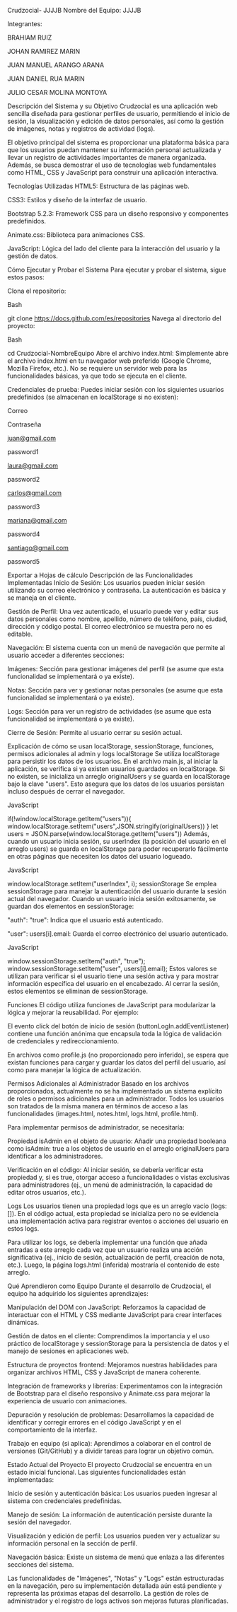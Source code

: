 Crudzocial- JJJJB
Nombre del Equipo: JJJJB

Integrantes:

BRAHIAM RUIZ

JOHAN RAMIREZ MARIN

JUAN MANUEL ARANGO ARANA

JUAN DANIEL RUA MARIN

JULIO CESAR MOLINA MONTOYA

Descripción del Sistema y su Objetivo
Crudzocial es una aplicación web sencilla diseñada para gestionar perfiles de usuario, permitiendo el inicio de sesión, la visualización y edición de datos personales, así como la gestión de imágenes, notas y registros de actividad (logs).

El objetivo principal del sistema es proporcionar una plataforma básica para que los usuarios puedan mantener su información personal actualizada y llevar un registro de actividades importantes de manera organizada. Además, se busca demostrar el uso de tecnologías web fundamentales como HTML, CSS y JavaScript para construir una aplicación interactiva.

Tecnologías Utilizadas
HTML5: Estructura de las páginas web.

CSS3: Estilos y diseño de la interfaz de usuario.

Bootstrap 5.2.3: Framework CSS para un diseño responsivo y componentes predefinidos.

Animate.css: Biblioteca para animaciones CSS.

JavaScript: Lógica del lado del cliente para la interacción del usuario y la gestión de datos.

Cómo Ejecutar y Probar el Sistema
Para ejecutar y probar el sistema, sigue estos pasos:

Clona el repositorio:

Bash

git clone https://docs.github.com/es/repositories
Navega al directorio del proyecto:

Bash

cd Crudzocial-NombreEquipo
Abre el archivo index.html:
Simplemente abre el archivo index.html en tu navegador web preferido (Google Chrome, Mozilla Firefox, etc.). No se requiere un servidor web para las funcionalidades básicas, ya que todo se ejecuta en el cliente.

Credenciales de prueba:
Puedes iniciar sesión con los siguientes usuarios predefinidos (se almacenan en localStorage si no existen):

Correo

Contraseña

juan@gmail.com

password1

laura@gmail.com

password2

carlos@gmail.com

password3

mariana@gmail.com

password4

santiago@gmail.com

password5


Exportar a Hojas de cálculo
Descripción de las Funcionalidades Implementadas
Inicio de Sesión: Los usuarios pueden iniciar sesión utilizando su correo electrónico y contraseña. La autenticación es básica y se maneja en el cliente.

Gestión de Perfil: Una vez autenticado, el usuario puede ver y editar sus datos personales como nombre, apellido, número de teléfono, país, ciudad, dirección y código postal. El correo electrónico se muestra pero no es editable.

Navegación: El sistema cuenta con un menú de navegación que permite al usuario acceder a diferentes secciones:

Imágenes: Sección para gestionar imágenes del perfil (se asume que esta funcionalidad se implementará o ya existe).

Notas: Sección para ver y gestionar notas personales (se asume que esta funcionalidad se implementará o ya existe).

Logs: Sección para ver un registro de actividades (se asume que esta funcionalidad se implementará o ya existe).

Cierre de Sesión: Permite al usuario cerrar su sesión actual.

Explicación de cómo se usan localStorage, sessionStorage, funciones, permisos adicionales al admin y logs
localStorage
Se utiliza localStorage para persistir los datos de los usuarios. En el archivo main.js, al iniciar la aplicación, se verifica si ya existen usuarios guardados en localStorage. Si no existen, se inicializa un arreglo originalUsers y se guarda en localStorage bajo la clave "users". Esto asegura que los datos de los usuarios persistan incluso después de cerrar el navegador.

JavaScript

if(!window.localStorage.getItem("users")){
    window.localStorage.setItem("users",JSON.stringify(originalUsers))
}
let users = JSON.parse(window.localStorage.getItem("users"))
Además, cuando un usuario inicia sesión, su userIndex (la posición del usuario en el arreglo users) se guarda en localStorage para poder recuperarlo fácilmente en otras páginas que necesiten los datos del usuario logueado.

JavaScript

window.localStorage.setItem("userIndex", i);
sessionStorage
Se emplea sessionStorage para manejar la autenticación del usuario durante la sesión actual del navegador. Cuando un usuario inicia sesión exitosamente, se guardan dos elementos en sessionStorage:

"auth": "true": Indica que el usuario está autenticado.

"user": users[i].email: Guarda el correo electrónico del usuario autenticado.

JavaScript

window.sessionStorage.setItem("auth", "true");
window.sessionStorage.setItem("user", users[i].email);
Estos valores se utilizan para verificar si el usuario tiene una sesión activa y para mostrar información específica del usuario en el encabezado. Al cerrar la sesión, estos elementos se eliminan de sessionStorage.

Funciones
El código utiliza funciones de JavaScript para modularizar la lógica y mejorar la reusabilidad. Por ejemplo:

El evento click del botón de inicio de sesión (buttonLogIn.addEventListener) contiene una función anónima que encapsula toda la lógica de validación de credenciales y redireccionamiento.

En archivos como profile.js (no proporcionado pero inferido), se espera que existan funciones para cargar y guardar los datos del perfil del usuario, así como para manejar la lógica de actualización.

Permisos Adicionales al Administrador
Basado en los archivos proporcionados, actualmente no se ha implementado un sistema explícito de roles o permisos adicionales para un administrador. Todos los usuarios son tratados de la misma manera en términos de acceso a las funcionalidades (images.html, notes.html, logs.html, profile.html).

Para implementar permisos de administrador, se necesitaría:

Propiedad isAdmin en el objeto de usuario: Añadir una propiedad booleana como isAdmin: true a los objetos de usuario en el arreglo originalUsers para identificar a los administradores.

Verificación en el código: Al iniciar sesión, se debería verificar esta propiedad y, si es true, otorgar acceso a funcionalidades o vistas exclusivas para administradores (ej., un menú de administración, la capacidad de editar otros usuarios, etc.).

Logs
Los usuarios tienen una propiedad logs que es un arreglo vacío (logs:[]). En el código actual, esta propiedad se inicializa pero no se evidencia una implementación activa para registrar eventos o acciones del usuario en estos logs.

Para utilizar los logs, se debería implementar una función que añada entradas a este arreglo cada vez que un usuario realiza una acción significativa (ej., inicio de sesión, actualización de perfil, creación de nota, etc.). Luego, la página logs.html (inferida) mostraría el contenido de este arreglo.

Qué Aprendieron como Equipo
Durante el desarrollo de Crudzocial, el equipo ha adquirido los siguientes aprendizajes:

Manipulación del DOM con JavaScript: Reforzamos la capacidad de interactuar con el HTML y CSS mediante JavaScript para crear interfaces dinámicas.

Gestión de datos en el cliente: Comprendimos la importancia y el uso práctico de localStorage y sessionStorage para la persistencia de datos y el manejo de sesiones en aplicaciones web.

Estructura de proyectos frontend: Mejoramos nuestras habilidades para organizar archivos HTML, CSS y JavaScript de manera coherente.

Integración de frameworks y librerías: Experimentamos con la integración de Bootstrap para el diseño responsivo y Animate.css para mejorar la experiencia de usuario con animaciones.

Depuración y resolución de problemas: Desarrollamos la capacidad de identificar y corregir errores en el código JavaScript y en el comportamiento de la interfaz.

Trabajo en equipo (si aplica): Aprendimos a colaborar en el control de versiones (Git/GitHub) y a dividir tareas para lograr un objetivo común.

Estado Actual del Proyecto
El proyecto Crudzocial se encuentra en un estado inicial funcional. Las siguientes funcionalidades están implementadas:

Inicio de sesión y autenticación básica: Los usuarios pueden ingresar al sistema con credenciales predefinidas.

Manejo de sesión: La información de autenticación persiste durante la sesión del navegador.

Visualización y edición de perfil: Los usuarios pueden ver y actualizar su información personal en la sección de perfil.

Navegación básica: Existe un sistema de menú que enlaza a las diferentes secciones del sistema.

Las funcionalidades de "Imágenes", "Notas" y "Logs" están estructuradas en la navegación, pero su implementación detallada aún está pendiente y representa las próximas etapas del desarrollo. La gestión de roles de administrador y el registro de logs activos son mejoras futuras planificadas.
